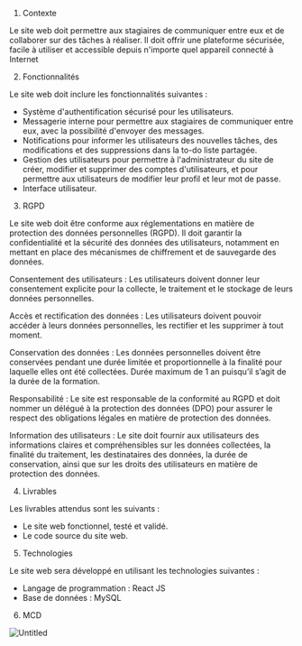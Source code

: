 1) Contexte

Le site web doit permettre aux stagiaires de communiquer entre eux et de collaborer sur des tâches à réaliser. Il doit offrir une plateforme sécurisée, facile à utiliser et accessible depuis n'importe quel appareil connecté à Internet


2) Fonctionnalités

Le site web doit inclure les fonctionnalités suivantes :

- Système d'authentification sécurisé pour les utilisateurs.
- Messagerie interne pour permettre aux stagiaires de communiquer entre eux, avec la possibilité d'envoyer des messages.
- Notifications pour informer les utilisateurs des nouvelles tâches, des modifications et des suppressions dans la to-do liste partagée.
- Gestion des utilisateurs pour permettre à l'administrateur du site de créer, modifier et supprimer des comptes d'utilisateurs, et pour permettre aux utilisateurs de modifier leur profil et leur mot de passe.
- Interface utilisateur.
3) RGPD

Le site web doit être conforme aux réglementations en matière de protection des données personnelles (RGPD). Il doit garantir la confidentialité et la sécurité des données des utilisateurs, notamment en mettant en place des mécanismes de chiffrement et de sauvegarde des données.

Consentement des utilisateurs : Les utilisateurs doivent donner leur consentement explicite pour la collecte, le traitement et le stockage de leurs données personnelles.

Accès et rectification des données : Les utilisateurs doivent pouvoir accéder à leurs données personnelles, les rectifier et les supprimer à tout moment.

Conservation des données : Les données personnelles doivent être conservées pendant une durée limitée et proportionnelle à la finalité pour laquelle elles ont été collectées. Durée maximum de 1 an puisqu’il s’agit de la durée de la formation.

Responsabilité : Le site est responsable de la conformité au RGPD et doit nommer un délégué à la protection des données (DPO) pour assurer le respect des obligations légales en matière de protection des données.

Information des utilisateurs : Le site doit fournir aux utilisateurs des informations claires et compréhensibles sur les données collectées, la finalité du traitement, les destinataires des données, la durée de conservation, ainsi que sur les droits des utilisateurs en matière de protection des données.

4) Livrables

Les livrables attendus sont les suivants :

- Le site web fonctionnel, testé et validé.
- Le code source du site web.

5) Technologies

Le site web sera développé en utilisant les technologies suivantes :

- Langage de programmation : React JS
- Base de données : MySQL
6)  MCD

![Untitled](https://s3-us-west-2.amazonaws.com/secure.notion-static.com/041380e5-70b6-4d8a-9d79-e7d6be01bafe/Untitled.png)
